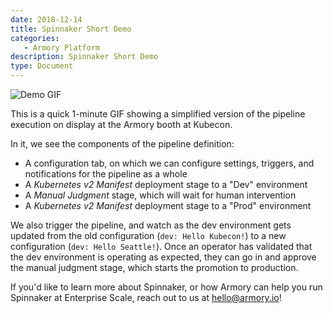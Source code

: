 ```yaml
---
date: 2018-12-14
title: Spinnaker Short Demo
categories:
   - Armory Platform
description: Spinnaker Short Demo
type: Document
---
```


![Demo GIF](https://d2ddoduugvun08.cloudfront.net/items/1p2q253u0q3h3A2L2v35/Armory-Kubecon-Demo-Small.gif)

This is a quick 1-minute GIF showing a simplified version of the pipeline execution on display at the Armory booth at Kubecon.

In it, we see the components of the pipeline definition:
* A configuration tab, on which we can configure settings, triggers, and notifications for the pipeline as a whole
* A *Kubernetes v2 Manifest* deployment stage to a "Dev" environment
* A *Manual Judgment* stage, which will wait for human intervention
* A *Kubernetes v2 Manifest* deployment stage to a "Prod" environment

We also trigger the pipeline, and watch as the dev environment gets updated from the old configuration (`dev: Hello Kubecon!`) to a new configuration (`dev: Hello Seattle!`).  Once an operator has validated that the dev environment is operating as expected, they can go in and approve the manual judgment stage, which starts the promotion to production.

If you'd like to learn more about Spinnaker, or how Armory can help you run Spinnaker at Enterprise Scale, reach out to us at [hello@armory.io](hello@armory.io)!
